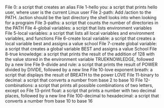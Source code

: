 File 0: a script that creates an alias
File 1-hello you: a script that prints hello user, where user is the current Linux user
File 2-path: Add /action to the PATH. /action should be the last directory the shell looks into when looking for a prograim
File 3-paths: a script that counts the number of directories in the PATH
File 4-global variables: a script that lists environment variables
File 5-local variables: a script that lists all local variables and environment variables, and functions
File 6-create local variable: a script that creates a local variable best and assigns a value school
File 7-create global variable: a script that creates a global variable BEST and assigns a value School
File 8-true knowledge: a script that prints the result of the addition of 128 with the value stored in the environment variable TRUEKNOWLEDGE, followed by a new line
File 9-divide and rule: a script that prints the result of POWER divided by DIVIDE, followed by a new line
File 10-love exponent breath: a script that displays the result of BREATH to the power LOVE
File 11-binary to decimal: a script that converts a number from base 2 to base 10
File 12-combinations: a script that prints all possible combinations of two letters, except oo
File 13-print float: a script that prints a number with two decimal places, followed by a new line
File 100-decimal to hexadecimal:  a script that converts a number from base 10 to base 16
